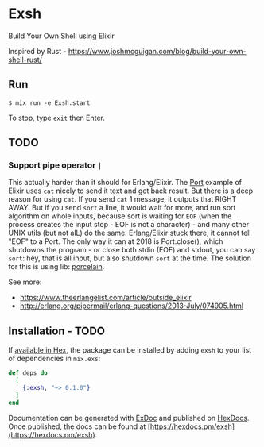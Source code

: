 # Exsh

Build Your Own Shell using Elixir

Inspired by Rust - https://www.joshmcguigan.com/blog/build-your-own-shell-rust/

## Run

```
$ mix run -e Exsh.start
```

To stop, type `exit` then Enter.

## TODO
### Support pipe operator `|`

This actually harder than it should for Erlang/Elixir.
The [Port](https://hexdocs.pm/elixir/Port.html)
example of Elixir uses `cat` nicely to send it text and get back
result. But there is a deep reason for using `cat`.
If you send `cat` 1 message, it outputs that RIGHT AWAY. But if you send `sort`
a line, it would wait for more, and run sort algorithm on whole inputs, because
sort is waiting for `EOF` (when the process creates the input stop - EOF
is not a character) - and many other UNIX utils (but not alL) do the same.
Erlang/Elixir stuck there, it cannot tell "EOF" to a Port. The only way it can
at 2018 is Port.close(), which shutdowns the program - or close both stdin
(EOF) and stdout, you can say `sort`: hey, that is all input, but also shutdown
`sort` at the time. The solution for this is using lib:
[porcelain](https://github.com/alco/porcelain).

See more:
- https://www.theerlangelist.com/article/outside_elixir
- http://erlang.org/pipermail/erlang-questions/2013-July/074905.html

## Installation - TODO

If [available in Hex](https://hex.pm/docs/publish), the package can be installed
by adding `exsh` to your list of dependencies in `mix.exs`:

```elixir
def deps do
  [
    {:exsh, "~> 0.1.0"}
  ]
end
```

Documentation can be generated with [ExDoc](https://github.com/elixir-lang/ex_doc)
and published on [HexDocs](https://hexdocs.pm). Once published, the docs can
be found at [https://hexdocs.pm/exsh](https://hexdocs.pm/exsh).
